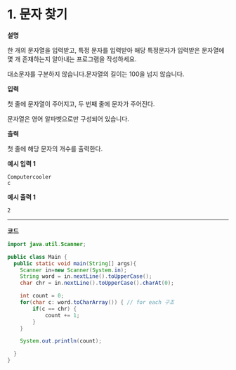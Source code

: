 # 1. 문자 찾기

**설명**

한 개의 문자열을 입력받고, 특정 문자를 입력받아 해당 특정문자가 입력받은 문자열에 몇 개 존재하는지 알아내는 프로그램을 작성하세요.

대소문자를 구분하지 않습니다.문자열의 길이는 100을 넘지 않습니다.

**입력**

첫 줄에 문자열이 주어지고, 두 번째 줄에 문자가 주어진다.

문자열은 영어 알파벳으로만 구성되어 있습니다.

**출력**

첫 줄에 해당 문자의 개수를 출력한다.

**예시 입력 1**

```
Computercooler
c
```

**예시 출력 1**

```
2
```

---

**코드**

```java
import java.util.Scanner;

public class Main {
  public static void main(String[] args){
    Scanner in=new Scanner(System.in);
    String word = in.nextLine().toUpperCase();
    char chr = in.nextLine().toUpperCase().charAt(0);

    int count = 0;
    for(char c: word.toCharArray()) { // for each 구조
        if(c == chr) {
            count += 1;
        }
    }

    System.out.println(count);

  }
}
```
